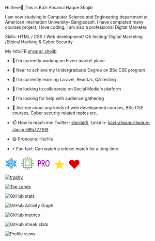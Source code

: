 Hi there👋,This is Kazi Ahsanul Haque Shojib

I am now studying in Computer Science and Engineering department at American Internation University- Bangladesh. I have completed many courses project, I love coding. I am also a professional Digital Marketer.

Skills:  HTML / CSS / Web development/ QA testing/ Digital Marketing /Ethical Hacking & Cyber Security 

My Info:FB [ahsanul.shojib](https://www.facebook.com/ahsanul.shojib) 

- 🔭 I’m currently working on Fiverr market place
- 🔭 Near to achieve my Undergraduate Degree on BSc CSE program
- 🌱 I’m currently learning Laravel, ReactJs, QA testing
- 👯 I’m looking to collaborate on Social Media's platform
- 🤔 I’m looking for help with audience gathering
- 💬 Ask me about any kinds of web development courses, BSc CSE courses, Cyber security related topics etc..
- 📫 How to reach me: Twitter- [shojibjr5](https://twitter.com/shojibjr5), Linkdin- [kazi-ahsanul-haque-shojib-69b727193](https://www.linkedin.com/in/kazi-ahsanul-haque-shojib-69b727193/)
 
- 😄 Pronouns: He/His
- ⚡ Fun fact: Can watch a cricket match for a long time



<a href='https://archiveprogram.github.com/'><img src='https://raw.githubusercontent.com/acervenky/animated-github-badges/master/assets/acbadge.gif' width='40' height='40'></a> <a href='https://docs.github.com/en/developers'><img src='https://raw.githubusercontent.com/acervenky/animated-github-badges/master/assets/devbadge.gif' width='40' height='40'></a> <a href='https://github.com/pricing'><img src='https://raw.githubusercontent.com/acervenky/animated-github-badges/master/assets/pro.gif' width='40' height='40'></a> <a href='https://stars.github.com/'><img src='https://raw.githubusercontent.com/acervenky/animated-github-badges/master/assets/starbadge.gif' width='35' height='35'></a> <a href='https://docs.github.com/en/github/supporting-the-open-source-community-with-github-sponsors'><img src='https://raw.githubusercontent.com/acervenky/animated-github-badges/master/assets/sponsorbadge.gif' width='35' height='35'></a> 

[![trophy](https://github-profile-trophy.vercel.app/?username=shojibjr5)](https://github.com/ryo-ma/github-profile-trophy)

[![Top Langs](https://github-readme-stats.vercel.app/api/top-langs/?username=shojibjr5)](https://github.com/anuraghazra/github-readme-stats)

![GitHub stats](https://github-readme-stats.vercel.app/api?username=shojibjr5&show_icons=true)  

![GitHub Activity Graph](https://activity-graph.herokuapp.com/graph?username=shojibjr5)  

![GitHub metrics](https://metrics.lecoq.io/shojibjr5)  

![GitHub streak stats](https://github-readme-streak-stats.herokuapp.com/?user=shojibjr5)  

![Profile views](https://gpvc.arturio.dev/shojibjr5)  
